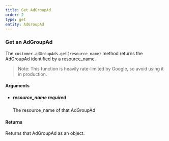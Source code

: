 ```yaml
---
title: Get AdGroupAd 
order: 2
type: get
entity: AdGroupAd 
---
```


### Get an AdGroupAd 

The `customer.adGroupAds.get(resource_name)` method returns the AdGroupAd identified by a resource_name. 

> Note: This function is heavily rate-limited by Google, so avoid using it in production.


#### Arguments

- ##### resource_name *required*
    The resource_name of that AdGroupAd


#### Returns

Returns that AdGroupAd as an object.
